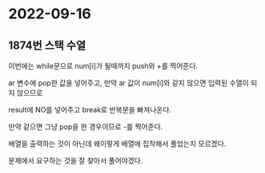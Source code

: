 # 2022-09-16

## 1874번 스택 수열

이번에는 while문으로 num[i]가 될때까지 push와 +를 찍어준다.

ar 변수에 pop한 값을 넣어주고, 만약 ar 값이 num[i]와 같지 않으면 입력된 수열이 되지 않으므로

result에 NO를 넣어주고 break로 반복문을 빠져나온다.

만약 같으면 그냥 pop을 한 경우이므로 -를 찍어준다.

배열을 출력하는 것이 아닌데 왜이렇게 배열에 집착해서 풀었는지 모르겠다.

문제에서 요구하는 것을 잘 찾아서 풀어야겠다.
